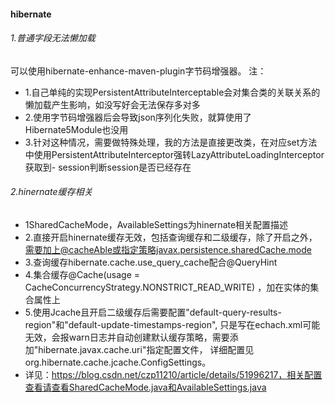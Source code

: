 #### hibernate
###### 1.普通字段无法懒加载
可以使用hibernate-enhance-maven-plugin字节码增强器。
注：
- 1.自己单纯的实现PersistentAttributeInterceptable会对集合类的关联关系的懒加载产生影响，如没写好会无法保存多对多
- 2.使用字节码增强器后会导致json序列化失败，就算使用了Hibernate5Module也没用
- 3.针对这种情况，需要做特殊处理，我的方法是直接更改类，在对应set方法中使用PersistentAttributeInterceptor强转LazyAttributeLoadingInterceptor获取到- session判断session是否已经存在
###### 2.hinernate缓存相关
- 1SharedCacheMode，AvailableSettings为hinernate相关配置描述
- 2.直接开启hinernate缓存无效，包括查询缓存和二级缓存，除了开启之外，需要加上@cacheAble或指定策略javax.persistence.sharedCache.mode
- 3.查询缓存hibernate.cache.use_query_cache配合@QueryHint
- 4.集合缓存@Cache(usage = CacheConcurrencyStrategy.NONSTRICT_READ_WRITE) ，加在实体的集合属性上
- 5.使用Jcache且开启二级缓存后需要配置"default-query-results-region"和"default-update-timestamps-region",
        只是写在echach.xml可能无效，会报warn日志并自动创建默认缓存策略，需要添加"hibernate.javax.cache.uri"指定配置文件，
        详细配置见org.hibernate.cache.jcache.ConfigSettings。
- 详见：https://blog.csdn.net/czp11210/article/details/51996217，相关配置查看请查看SharedCacheMode.java和AvailableSettings.java
